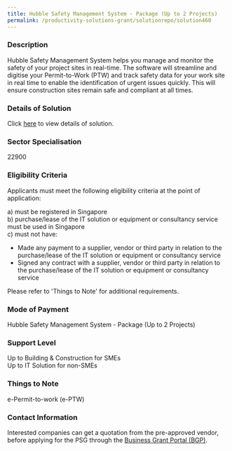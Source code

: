 ```yaml
---
title: Hubble Safety Management System - Package (Up to 2 Projects)
permalink: /productivity-solutions-grant/solutionrepo/solution460
---
```


### Description

Hubble Safety Management System helps you manage and monitor the safety of your project sites in real-time. The software will streamline and digitise your Permit-to-Work (PTW) and track safety data for your work site in real time to enable the identification of urgent issues quickly. This will ensure construction sites remain safe and compliant at all times.

### Details of Solution

Click <a href='Hubble Pte Ltd' target='_blank' rel='noopener'>here</a> to view details of solution.

### Sector Specialisation

 22900 

### Eligibility Criteria

Applicants must meet the following eligibility criteria at the point of application:

a) must be registered in Singapore <br>
b) purchase/lease of the IT solution or equipment or consultancy service must be used in Singapore <br>
c) must not have:
- Made any payment to a supplier, vendor or third party in relation to the purchase/lease of the IT solution or equipment or consultancy service
- Signed any contract with a supplier, vendor or third party in relation to the purchase/lease of the IT solution or equipment or consultancy service

Please refer to 'Things to Note' for additional requirements.

### Mode of Payment
Hubble Safety Management System - Package (Up to 2 Projects)

### Support Level
Up to Building & Construction for SMEs <br>
Up to IT Solution for non-SMEs

### Things to Note
e-Permit-to-work (e-PTW)

### Contact Information


Interested companies can get a quotation from the pre-approved vendor, before applying for the PSG through the <a target='_blank' rel='noopener' href='https://www.businessgrants.gov.sg/'>Business Grant Portal (BGP)</a>.
